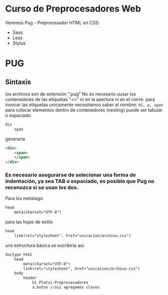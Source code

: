 # Curso de Preprocesadores Web

Veremos Pug - Preprocesador HTML 
en CSS: 
- Sass
- Less
- Stylus 

# PUG
## Sintaxis

los archivos son de extensión ".pug"
No es necesario uusar los contenedores de las etiquetas "<>" ni en la apertura ni en el cierre.
para invocar las etiquetas unicamente necesitamos saber el nombre: `h1, p, span` 
para colocar elementos dentro de contenedores (nesting) puede ser tabular o espaciado.

```HTML
div 
    span
```
generaría 

```HTML
<div> 
    <span>
    </span>
</div>
```
### Es necesario asegurarse de selecionar una forma de indentación, ya sea TAB o espaciado, es posible que Pug no reconozca si se usan los dos. 

Para los metatags: 

```HTML
head 
    meta(charset="UTF-8")
```
para las hojas de estilo
```HTML
head 
    link(rel="stylesheet", href="unicacion/archivo.css")
```
uns estructura básica se escribiría asi: 
```HTML
doctype html
    head
        meta(charset="UTF-8")
        link(rel="stylesheet", href="unicacion/archivo.css")
    body 
        header
            h1 Platzi-Preprocesadores
            a.boton //así agregamos clases
```

